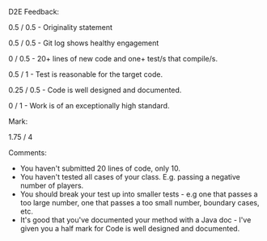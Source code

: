 D2E Feedback:

0.5 / 0.5 - Originality statement

0.5 / 0.5 - Git log shows healthy engagement

0 / 0.5 - 20+ lines of new code and one+ test/s that compile/s.

0.5 / 1 - Test is reasonable for the target code.

0.25 / 0.5 - Code is well designed and documented.

0 / 1 - Work is of an exceptionally high standard.


Mark:

1.75 / 4

Comments:
- You haven't submitted 20 lines of code, only 10. 
- You haven't tested all cases of your class. E.g. passing a negative number of players. 
- You should break your test up into smaller tests - e.g one that passes a too large number, 
one that passes a too small number, boundary cases, etc. 
- It's good that you've documented your method with a Java doc - I've given you a half mark for 
Code is well designed and documented. 
